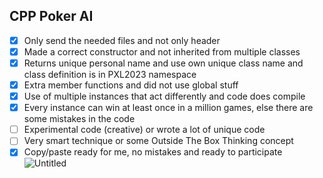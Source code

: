 ## CPP Poker AI
- [x] Only send the needed files and not only header
- [x] Made a correct constructor and not inherited from multiple classes
- [x] Returns unique personal name and use own unique class name and class definition is in PXL2023 namespace
- [x] Extra member functions and did not use global stuff
- [x] Use of multiple instances that act differently and code does compile
- [x] Every instance can win at least once in a million games, else there are some mistakes in the code
- [ ] Experimental code (creative) or wrote a lot of unique code
- [ ] Very smart technique or some Outside The Box Thinking concept
- [x] Copy/paste ready for me, no mistakes and ready to participate
![Untitled](https://github.com/SeppeBudenaers/CPP_Progammeren_PXL_2024/assets/101107875/747adf00-4d8f-451c-972f-367db19fd5f2)
